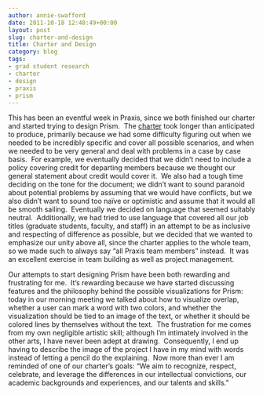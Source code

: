 ```yaml
---
author: annie-swafford
date: 2011-10-18 12:48:49+00:00
layout: post
slug: charter-and-design
title: Charter and Design
category: blog
tags:
- grad student research
- charter
- design
- praxis
- prism
---
```


This has been an eventful week in Praxis, since we both finished our charter and started trying to design Prism.  The [charter](https://praxis.scholarslab.org/charter) took longer than anticipated to produce, primarily because we had some difficulty figuring out when we needed to be incredibly specific and cover all possible scenarios, and when we needed to be very general and deal with problems in a case by case basis.  For example, we eventually decided that we didn’t need to include a policy covering credit for departing members because we thought our general statement about credit would cover it.  We also had a tough time deciding on the tone for the document; we didn’t want to sound paranoid about potential problems by assuming that we would have conflicts, but we also didn’t want to sound too naïve or optimistic and assume that it would all be smooth sailing.  Eventually we decided on language that seemed suitably neutral.  Additionally, we had tried to use language that covered all our job titles (graduate students, faculty, and staff) in an attempt to be as inclusive and respecting of difference as possible, but we decided that we wanted to emphasize our unity above all, since the charter applies to the whole team, so we made such to always say “all Praxis team members” instead.  It was an excellent exercise in team building as well as project management.

Our attempts to start designing Prism have been both rewarding and frustrating for me.  It’s rewarding because we have started discussing features and the philosophy behind the possible visualizations for Prism: today in our morning meeting we talked about how to visualize overlap, whether a user can mark a word with two colors, and whether the visualization should be tied to an image of the text, or whether it should be colored lines by themselves without the text.  The frustration for me comes from my own negligible artistic skill; although I’m intimately involved in the other arts, I have never been adept at drawing.  Consequently, I end up having to describe the image of the project I have in my mind with words instead of letting a pencil do the explaining.  Now more than ever I am reminded of one of our charter’s goals: “We aim to recognize, respect, celebrate, and leverage the differences in our intellectual convictions, our academic backgrounds and experiences, and our talents and skills.”
